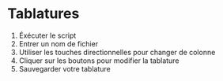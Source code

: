 # Tablatures

1. Éxécuter le script 
2. Entrer un nom de fichier
3. Utiliser les touches directionnelles pour changer de colonne
4. Cliquer sur les boutons pour modifier la tablature
5. Sauvegarder votre tablature
